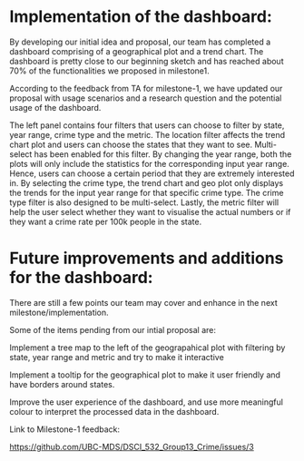 # Implementation of the dashboard:

By developing our initial idea and proposal, our team has completed a dashboard comprising of a geographical plot and a trend chart. The dashboard is pretty close to our beginning sketch and has reached about 70% of the functionalities we proposed in milestone1.

According to the feedback from TA for milestone-1, we have updated our proposal with usage scenarios and a research question and the potential usage of the dashboard.

The left panel contains four filters that users can choose to filter by state, year range, crime type and the metric. The location filter affects the trend chart plot and users can choose the states that they want to see. Multi-select has been enabled for this filter. By changing the year range, both the plots will only include the statistics for the corresponding input year range. Hence, users can choose a certain period that they are extremely interested in. By selecting the crime type, the trend chart and geo plot only displays the trends for the input year range for that specific crime type. The crime type filter is also designed to be multi-select. Lastly, the metric filter will help the user select whether they want to visualise the actual numbers or if they want a crime rate per 100k people in the state.


# Future improvements and additions for the dashboard:

There are still a few points our team may cover and enhance in the next milestone/implementation.

Some of the items pending from our intial proposal are:

Implement a tree map to the left of the geograpahical plot with filtering by state, year range and metric and try to make it interactive

Implement a tooltip for the geographical plot to make it user friendly and have borders around states.

Improve the user experience of the dashboard, and use more meaningful colour to interpret the processed data in the dashboard.

Link to Milestone-1 feedback:

https://github.com/UBC-MDS/DSCI_532_Group13_Crime/issues/3
